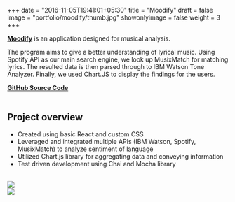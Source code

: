 +++
date = "2016-11-05T19:41:01+05:30"
title = "Moodify"
draft = false
image = "portfolio/moodify/thumb.jpg"
showonlyimage = false
weight = 3
+++

<a href="https://moooodify.herokuapp.com/" target="_blank"><strong>Moodify</strong></a> is an application designed for musical analysis.</p>

<!--more-->

The program aims to give a better understanding of lyrical music. Using Spotify API as our main search engine, we look up MusixMatch for matching lyrics. The resulted data is then parsed through to IBM Watson Tone Analyzer. Finally, we used Chart.JS to display the findings for the users.

<div><a href="https://github.com/Phongtlam/moodify" target="_blank"><strong>GitHub Source Code</strong></a></div>

<br>

## Project overview

- Created using basic React and custom CSS
- Leveraged and integrated multiple APIs (IBM Watson, Spotify, MusixMatch) to analyze sentiment of language
- Utilized Chart.js library for aggregating data and conveying information
- Test driven development using Chai and Mocha library

<br>

<div class="work"><a href="https://moooodify.herokuapp.com/" target="_blank"><img src="/myjourney/portfolio/moodify/action.gif"></a></div>
<div class="work"><a href="https://moooodify.herokuapp.com/" target="_blank"><img src="/myjourney/portfolio/moodify/screen.jpg"></a></div>
